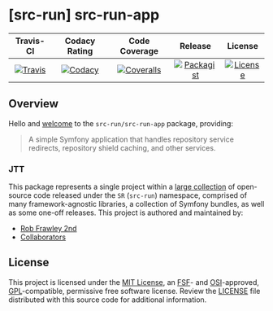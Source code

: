 
# [src-run] src-run-app

|       Travis-CI        |      Codacy Rating      |      Code Coverage       |         Release         |       License       |
|:----------------------:|:-----------------------:|:-----------------------:|:-----------------------:|:-------------------:|
| [![Travis](https://src.run/src-run-app/travis.svg)](https://src.run/src-run-app/travis) | [![Codacy](https://src.run/src-run-app/codacy.svg)](https://src.run/src-run-app/codacy) | [![Coveralls](https://src.run/src-run-app/coveralls.svg)](https://src.run/src-run-app/coveralls) | [![Packagist](https://src.run/src-run-app/packagist.svg)](https://src.run/src-run-app/packagist) | [![License](https://src.run/src-run-app/license.svg)](https://src.run/src-run-app/license) |


## Overview

Hello and [welcome](https://src.run/go/readme_welcome) to the `src-run/src-run-app` package, providing:

> A simple Symfony application that handles repository service redirects, repository shield caching, and other services.

### JTT

This package represents a single project within a [large collection](https://src.run/go/explore) of open-source code
released under the `SR` (`src-run`) namespace, comprised of many framework-agnostic libraries, a collection of Symfony bundles, as
well as some one-off releases. This project is authored and maintained by:

- [Rob Frawley 2nd](https://src.run/rmf)
- [Collaborators](https://src.run/src-run-app/github_collaborators)

## License

This project is licensed under the [MIT License](https://src.run/go/mit), an [FSF](https://src.run/go/fsf)- and 
[OSI](https://src.run/go/osi)-approved, [GPL](https://src.run/go/gpl)-compatible, permissive free software license.
Review the [LICENSE](https://src.run/src-run-app/license) file distributed with this source code for additional
information.
